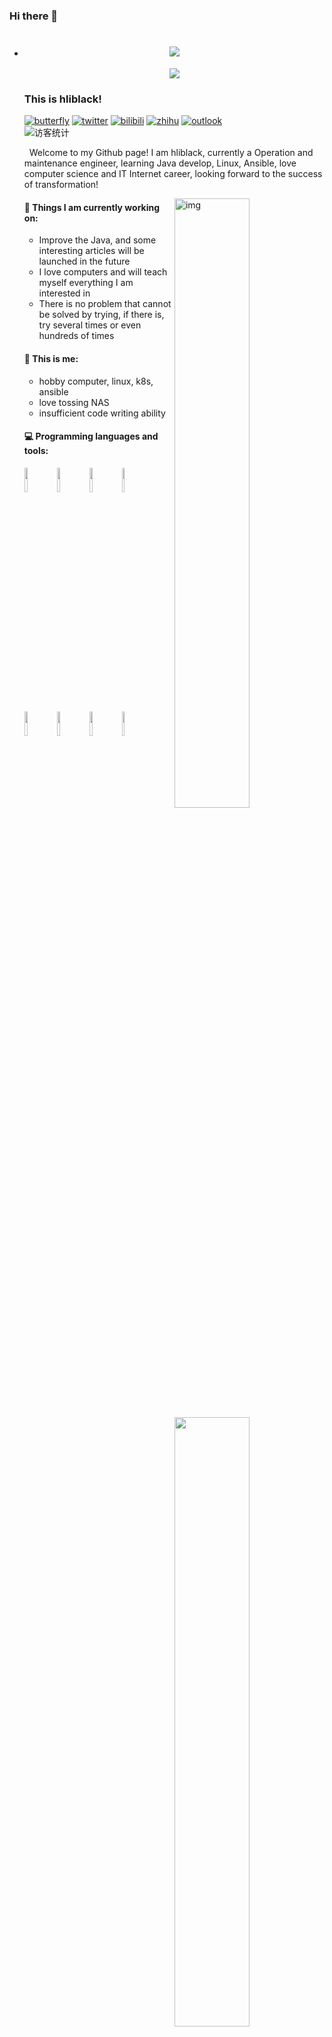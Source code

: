 ### Hi there 👋

- <!-- 动态打字效果 -->

  <h1 align="center">
    <a href="https://adunm.top/">
      <img src="https://readme-typing-svg.herokuapp.com/?lines=console.log(%E2%80%9CHello,%20World!%E2%80%9D);Hi%20there%20%F0%9F%91%8B&center=true&size=27">
    </a>
  </h1>

  <!-- 贪吃蛇代码贡献图 -->

  <div align="center"><img src="https://cdn.jsdelivr.net/gh/Ylanw/Ylanw@output/github-contribution-grid-snake.svg" /></div>

  ### This is hliblack!

  [![butterfly](https://img.shields.io/badge/Website-%E4%B8%AA%E4%BA%BA%E7%BD%91%E7%AB%99-blue?logo=Hexo&style=flat)](https://hyouka.top)
  [![twitter](https://img.shields.io/badge/twitter-%E6%8E%A8%E7%89%B9-blue?logo=twitter&style=flat)](https://twitter.com/hliblack)
  [![bilibili](https://img.shields.io/badge/BiliBili-B%E7%AB%99-ff69b4?logo=bilibili&style=flat)](https://space.bilibili.com/4170868)
  [![zhihu](https://img.shields.io/badge/zhihu-%E7%9F%A5%E4%B9%8E-blue?logo=zhihu&style=flat)](https://www.zhihu.com/people/hliblack-23-02-26)
  [![outlook](https://img.shields.io/badge/-Outlook-c14438?style=flat&logo=Outlook&logoColor=white)](mailto:hliblack@hotmail.com)  
  <img src="https://visitor-badge.glitch.me/badge?page_id=hliblack" alt="访客统计" /></div>
  
 

  &nbsp;&nbsp;Welcome to my Github page! I am hliblack, currently a Operation and maintenance engineer, learning Java develop, Linux, Ansible, love computer science and IT Internet career, looking forward to the success of transformation!

  <img align="right" alt="img" src="https://cdn.jsdelivr.net/npm/ylan-blog@1.0.13/webp/github.webp" width="50%" height="auto" />

  #### 🌱 Things I am currently working on: 

  * Improve the Java, and some interesting articles will be launched in the future  

  - I love computers and will teach myself everything I am interested in
  - There is no problem that cannot be solved by trying, if there is, try several times or even hundreds of times

  #### :muscle: This is me:

  - hobby computer, linux, k8s, ansible
  - love tossing NAS
  - insufficient code writing ability

  #### :computer: Programming languages and tools: 

  <p>
  	<img width="50%" align="right" src="https://github-readme-stats.vercel.app/api?username=hliblack&show_icons=true&hide_border=true" />

  <code><img width="10%" src="https://www.vectorlogo.zone/logos/java/java-ar21.svg"></code>
  <code><img width="10%" src="https://www.vectorlogo.zone/logos/ansible/ansible-ar21.svg"></code>
  <code><img width="10%" src="https://www.vectorlogo.zone/logos/linux/linux-ar21.svg"></code>
  <code><img width="10%" src="https://www.vectorlogo.zone/logos/kubernetes/kubernetes-ar21.svg"></code>
  <code><img width="10%" src="https://www.vectorlogo.zone/logos/mysql/mysql-ar21.svg"></code>
  <code><img width="10%" src="https://www.vectorlogo.zone/logos/shell/shell-ar21.svg"></code>
  <code><img width="10%" src="https://www.vectorlogo.zone/logos/python/python-ar21.svg"></code>
  <code><img width="10%" src="https://www.vectorlogo.zone/logos/git-scm/git-scm-ar21.svg"></code>

  

  
